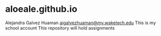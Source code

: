 # aloeale.github.io
Alejandra Galvez Huaman aigalvezhuaman@my.waketech.edu
This is my school account
This repository will hold assignments

